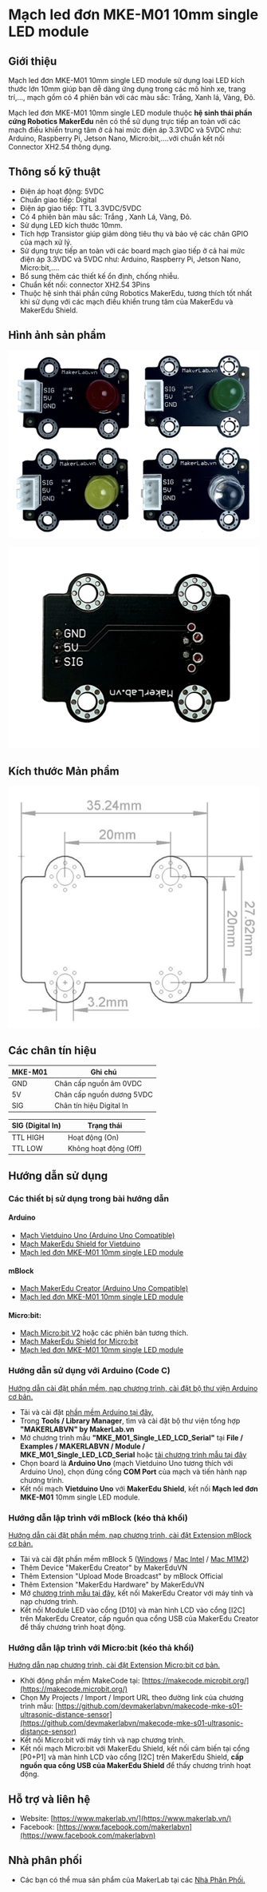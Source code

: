 # Mạch led đơn MKE-M01 10mm single LED module

## Giới thiệu

Mạch led đơn MKE-M01 10mm single LED module sử dụng loại LED kích thước lớn 10mm giúp bạn dễ dàng ứng dụng trong các mô hình xe, trang trí,..., mạch gồm có 4 phiên bản với các màu sắc: Trắng, Xanh lá, Vàng, Đỏ.

Mạch led đơn MKE-M01 10mm single LED module thuộc **hệ sinh thái phần cứng Robotics MakerEdu** nên có thể sử dụng trực tiếp an toàn với các mạch điều khiển trung tâm ở cả hai mức điện áp 3.3VDC và 5VDC như: Arduino, Raspberry Pi, Jetson Nano, Micro:bit,....với chuẩn kết nối Connector XH2.54 thông dụng.

## Thông số kỹ thuật

- Điện áp hoạt động: 5VDC
- Chuẩn giao tiếp: Digital
- Điện áp giao tiếp: TTL 3.3VDC/5VDC
- Có 4 phiên bản màu sắc: Trắng , Xanh Lá, Vàng, Đỏ.
- Sử dụng LED kích thước 10mm.
- Tích hợp Transistor giúp giảm dòng tiêu thụ và bảo vệ các chân GPIO của mạch xử lý.
- Sử dụng trực tiếp an toàn với các board mạch giao tiếp ở cả hai mức điện áp 3.3VDC và 5VDC như: Arduino, Raspberry Pi, Jetson Nano, Micro:bit,....
- Bổ sung thêm các thiết kế ổn định, chống nhiễu.
- Chuẩn kết nối: connector XH2.54 3Pins
- Thuộc hệ sinh thái phần cứng Robotics MakerEdu, tương thích tốt nhất khi sử dụng với các mạch điều khiển trung tâm của MakerEdu và MakerEdu Shield.

## Hình ảnh sản phẩm

![MKE_M01](/image/MKE_M01_1.jpg)

![MKE_M01](/image/MKE_M01_2.jpg)

## Kích thước Mản phẩm

![MKE_M01](/image/MKE_M01_3.jpg)

## Các chân tín hiệu

<table><thead>
  <tr>
    <th>MKE-M01</th>
    <th>Ghi chú</th>
  </tr></thead>
<tbody>
  <tr>
    <td>GND</td>
    <td>Chân cấp nguồn âm 0VDC</td>
  </tr>
  <tr>
    <td>5V</td>
    <td>Chân cấp nguồn dương 5VDC</td>
  </tr>
  <tr>
    <td>SIG</td>
    <td>Chân tín hiệu Digital In</td>
  </tr>
</tbody>
</table>

<table><thead>
  <tr>
    <th>SIG (Digital In)</th>
    <th>Trạng thái</th>
  </tr></thead>
<tbody>
  <tr>
    <td>TTL HIGH</td>
    <td>Hoạt động (On)</td>
  </tr>
  <tr>
    <td>TTL LOW</td>
    <td>Không hoạt động (Off)</td>
  </tr>
</tbody>
</table>

## Hướng dẫn sử dụng

### Các thiết bị sử dụng trong bài hướng dẫn

#### Arduino

- [Mạch Vietduino Uno (Arduino Uno Compatible)](https://www.makerlab.vn/vuno)
- [Mạch MakerEdu Shield for Vietduino]()
- [Mạch led đơn MKE-M01 10mm single LED module]()

#### mBlock

- [Mạch MakerEdu Creator (Arduino Uno Compatible)]()
- [Mạch led đơn MKE-M01 10mm single LED module]()

#### Micro:bit:

- [Mạch Micro:bit V2](https://hshop.vn/products/kit-hoc-lap-trinh-stem-cho-tre-em-micro-bit-v2) hoặc các phiên bản tương thích.
- [Mạch MakerEdu Shield for Micro:bit]()
- [Mạch led đơn MKE-M01 10mm single LED module]()

### Hướng dẫn sử dụng với Arduino (Code C)
  
[Hướng dẫn cài đặt phần mềm, nạp chương trình, cài đặt bộ thư viện Arduino cơ bản.](https://github.com/makerlabvn/Arduino-Vietduino)

- Tải và cài đặt [phần mềm Arduino tại đây.](https://www.arduino.cc/en/software)
- Trong **Tools / Library Manager**, tìm và cài đặt bộ thư viện tổng hợp **"MAKERLABVN" by MakerLab.vn**
- Mở chương trình mẫu **"MKE_M01_Single_LED_LCD_Serial"** tại **File / Examples / MAKERLABVN / Module / MKE_M01_Single_LED_LCD_Serial** hoặc [tải chương trình mẫu tại đây](/arduino)
- Chọn board là **Arduino Uno** (mạch Vietduino Uno tương thích với Arduino Uno), chọn đúng cổng **COM Port** của mạch và tiến hành nạp chương trình.
- Kết nối mạch **Vietduino Uno** với **MakerEdu Shield**, kết nối **Mạch led đơn MKE-M01** 10mm single LED module.

### Hướng dẫn lập trình với mBlock (kéo thả khối)

[Hướng dẫn cài đặt phần mềm, nạp chương trình, cài đặt Extension mBlock cơ bản.](https://github.com/makerlabvn/mBlock-MakerEdu-Creator)

- Tải và cài đặt phần mềm mBlock 5 ([Windows](https://www.mediafire.com/file/ma55iajd7glwmbo/%255BMakerLab.vn%255D_mBlock_V5.4.3_for_Windows.zip/file) / [Mac Intel](https://www.mediafire.com/file/pjfngy6d7ktb55f/%255BMakerLab.vn%255D_mBlock_V5.4.3_for_Mac_Intel.zip/file) / [Mac M1M2](https://www.mediafire.com/file/mfdkgpgnpa7uv2s/%255BMakerLab.vn%255D_mBlock_V5.4.3_for_Mac_M1M2.zip/file))
- Thêm Device "MakerEdu Creator" by MakerEduVN
- Thêm Extension "Upload Mode Broadcast" by mBlock Official
- Thêm Extension "MakerEdu Hardware" by MakerEduVN
- Mở [chương trình mẫu tại đây](/mBlock5), kết nối MakerEdu Creator với máy tính và nạp chương trình.
- Kết nối Module LED vào cổng [D10] và màn hình LCD vào cổng [I2C] trên MakerEdu Creator, cấp nguồn qua cổng USB của MakerEdu Creator để thấy chương trình hoạt động.

### Hướng dẫn lập trình với Micro:bit (kéo thả khối)

[Hướng dẫn nạp chương trình, cài đặt Extension Micro:bit cơ bản.](https://github.com/makerlabvn/MakeCode-microbit)

- Khởi động phần mềm MakeCode tại: [https://makecode.microbit.org/](https://makecode.microbit.org/)
- Chọn My Projects / Import / Import URL theo đường link của chương trình mẫu: [https://github.com/devmakerlabvn/makecode-mke-s01-ultrasonic-distance-sensor](https://github.com/devmakerlabvn/makecode-mke-s01-ultrasonic-distance-sensor)
- Kết nối Micro:bit với máy tính và nạp chương trình.
- Kết nối mạch Micro:bit với MakerEdu Shield, kết nối cảm biến tại cổng [P0+P1] và màn hình LCD vào cổng [I2C] trên MakerEdu Shield, **cấp nguồn qua cổng USB của MakerEdu Shield** để thấy chương trình hoạt động.

## Hỗ trợ và liên hệ

- Website: [https://www.makerlab.vn/](https://www.makerlab.vn/)
- Facebook: [https://www.facebook.com/makerlabvn](https://www.facebook.com/makerlabvn)

## Nhà phân phối

- Các bạn có thể mua sản phẩm của MakerLab tại các [Nhà Phân Phối.](https://www.makerlab.vn/distributor/)
